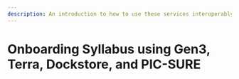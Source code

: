 ```yaml
---
description: An introduction to how to use these services interoperably
---
```


# Onboarding Syllabus using Gen3, Terra, Dockstore, and PIC-SURE


